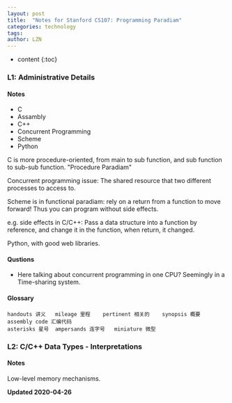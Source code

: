 ```yaml
---
layout: post
title:  "Notes for Stanford CS107: Programming Paradiam"
categories: technology
tags: 
author: LZN
---
```


* content
{:toc}

### L1: Administrative Details

#### Notes

* C
* Assambly
* C++
* Concurrent Programming
* Scheme
* Python

C is more procedure-oriented, from main to sub function, and sub function to sub-sub function. "Procedure Paradiam"

Concurrent programming issue: The shared resource that two different processes to access to.

Scheme is in functional paradiam: rely on a return from a function to move forward! Thus you can program without side effects.

e.g. side effects in C/C++: Pass a data structure into a function by reference, and change it in the function, when return, it changed.

Python, with good web libraries.


#### Qustions

* Here talking about concurrent programming in one CPU? Seemingly in a Time-sharing system.

#### Glossary

```
handouts 讲义   mileage 里程    pertinent 相关的    synopsis 概要   assembly code 汇编代码
asterisks 星号  ampersands 连字号   miniature 微型  
```

### L2: C/C++ Data Types - Interpretations

#### Notes

Low-level memory mechanisms.



**Updated 2020-04-26**

